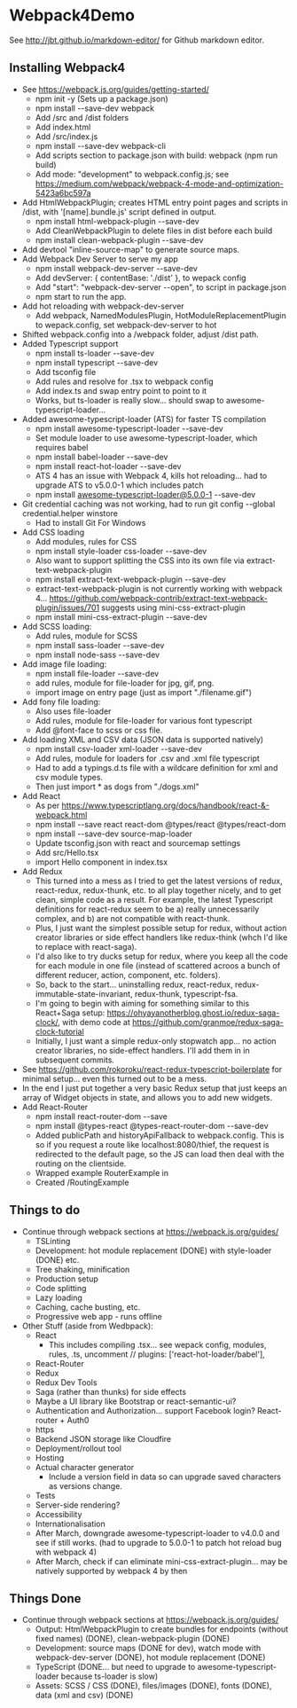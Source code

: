 # Webpack4Demo

See http://jbt.github.io/markdown-editor/ for Github markdown editor.

## Installing Webpack4

- See https://webpack.js.org/guides/getting-started/
  - npm init -y    (Sets up a package.json)
  - npm install --save-dev webpack   
  - Add /src and /dist folders
  - Add index.html
  - Add /src/index.js
  - npm install --save-dev webpack-cli
  - Add scripts section to package.json with build: webpack (npm run build)
  - Add mode: "development" to webpack.config.js; see https://medium.com/webpack/webpack-4-mode-and-optimization-5423a6bc597a
- Add HtmlWebpackPlugin; creates HTML entry point pages and scripts in /dist, with '[name].bundle.js' script defined in output.
  - npm install html-webpack-plugin --save-dev 
  - Add CleanWebpackPlugin to delete files in dist before each build
  - npm install clean-webpack-plugin --save-dev
- Add devtool "inline-source-map" to generate source maps.
- Add Webpack Dev Server to serve my app
  - npm install webpack-dev-server --save-dev 
  - Add devServer: { contentBase: './dist' }, to wepack config
  - Add "start": "webpack-dev-server --open", to script in package.json
  - npm start to run the app.
- Add hot reloading with webpack-dev-server
  - Add webpack, NamedModulesPlugin, HotModuleReplacementPlugin to wepack.config, set webpack-dev-server to hot
- Shifted webpack.config into a /webpack folder, adjust /dist path. 
- Added Typescript support
  - npm install ts-loader --save-dev
  - npm install typescript --save-dev
  - Add tsconfig file
  - Add rules and resolve for .tsx to webpack config
  - Add index.ts and swap entry point to point to it
  - Works, but ts-loader is really slow... should swap to awesome-typescript-loader...
- Added awesome-typescript-loader (ATS) for faster TS compilation
  - npm install awesome-typescript-loader --save-dev  
  - Set module loader to use awesome-typescript-loader, which requires babel
  - npm install babel-loader --save-dev
  - npm install react-hot-loader --save-dev
  - ATS 4 has an issue with Webpack 4, kills hot reloading... had to upgrade ATS to v5.0.0-1 which includes patch
  - npm install awesome-typescript-loader@5.0.0-1 --save-dev
- Git credential caching was not working, had to run git config --global credential.helper winstore
  - Had to install Git For Windows
- Add CSS loading
  - Add modules, rules for CSS
  - npm install style-loader css-loader --save-dev 
  - Also want to support splitting the CSS into its own file via extract-text-webpack-plugin
  - npm install extract-text-webpack-plugin --save-dev 
  - extract-text-webpack-plugin is not currently working with webpack 4... https://github.com/webpack-contrib/extract-text-webpack-plugin/issues/701 
  suggests using mini-css-extract-plugin
  - npm install mini-css-extract-plugin --save-dev 
- Add SCSS loading:
  - Add rules, module for SCSS
  - npm install sass-loader --save-dev
  - npm install node-sass --save-dev
- Add image file loading:
  - npm install file-loader --save-dev 
  - add rules, module for file-loader for jpg, gif, png.
  - import image on entry page (just as import "./filename.gif")
- Add fony file loading:
  - Also uses file-loader
  - Add rules, module for file-loader for various font typescript
  - Add @font-face to scss or css file.
- Add loading XML and CSV data (JSON data is supported natively)
  - npm install csv-loader xml-loader --save-dev 
  - Add rules, module for loaders for .csv and .xml file typescript
  - Had to add a typings.d.ts file with a wildcare definition for xml and csv module types.
  - Then just import * as dogs from "./dogs.xml"
- Add React
  - As per https://www.typescriptlang.org/docs/handbook/react-&-webpack.html
  - npm install --save react react-dom @types/react @types/react-dom
  - npm install --save-dev source-map-loader
  - Update tsconfig.json with react and sourcemap settings
  - Add src/Hello.tsx
  - import Hello component in index.tsx
- Add Redux
  - This turned into a mess as I tried to get the latest versions of redux, react-redux, redux-thunk, etc. to 
  all play together nicely, and to get clean, simple code as a result. For example, the latest Typescript definitions
  for react-redux seem to be a) really unnecessarily complex, and b) are not compatible with react-thunk.
  - Plus, I just want the simplest possible setup for redux, without action creator libraries or side effect handlers 
  like redux-think (whch I'd like to replace with react-saga).
  - I'd also like to try ducks setup for redux, where you keep all the code for each module in one file (instead of 
  scattered acroos a bunch of different reducer, action, component, etc. folders).
  - So, back to the start... uninstalling redux, react-redux, redux-immutable-state-invariant, redux-thunk, 
  typescript-fsa.
  - I'm going to begin with aiming for something similar to this React+Saga setup: https://ohyayanotherblog.ghost.io/redux-saga-clock/, with 
  demo code at https://github.com/granmoe/redux-saga-clock-tutorial 
  - Initially, I just want a simple redux-only stopwatch app... no action creator libraries, no side-effect handlers.
  I'll add them in in subsequent commits. 
 - See https://github.com/rokoroku/react-redux-typescript-boilerplate for minimal setup... even this turned out to be 
 a mess. 
 - In the end I just put together a very basic Redux setup that just keeps an array of Widget objects in state, and allows you to 
add new widgets.
- Add React-Router
  - npm install react-router-dom --save
  - npm install @types-react @types-react-router-dom --save-dev
  - Added publicPath and historyApiFallback to webpack.config. This is so if you request a route like
  localhost:8080/thief, the request is redirected to the default page, so the JS can load then deal 
  with the routing on the clientside.
  - Wrapped example RouterExample in <BrowserRouter>
  - Created /RoutingExample

  





## Things to do
- Continue through webpack sections at https://webpack.js.org/guides/
  - TSLinting
  - Development: hot module replacement (DONE) with style-loader (DONE) etc.
  - Tree shaking, minification
  - Production setup
  - Code splitting
  - Lazy loading
  - Caching, cache busting, etc.
  - Progressive web app - runs offline
- Other Stuff (aside from Wedbpack):
  - React
    - This includes compiling .tsx... see wepack config, modules, rules, .ts, uncomment // plugins: ['react-hot-loader/babel'], 
  - React-Router
  - Redux
  - Redux Dev Tools
  - Saga (rather than thunks) for side effects
  - Maybe a UI library like Bootstrap or react-semantic-ui?
  - Authentication and Authorization... support Facebook login? React-router + Auth0
  - https
  - Backend JSON storage like Cloudfire
  - Deployment/rollout tool
  - Hosting
  - Actual character generator
    - Include a version field in data so can upgrade saved characters as versions change.
  - Tests
  - Server-side rendering?
  - Accessibility
  - Internationalisation
  - After March, downgrade awesome-typescript-loader to v4.0.0 and see if still works. (had to upgrade to 5.0.0-1 to patch hot reload bug with webpack 4)
  - After March, check if can eliminate mini-css-extract-plugin... may be natively supported by webpack 4 by then

## Things Done
- Continue through webpack sections at https://webpack.js.org/guides/
  - Output: HtmlWebpackPlugin to create bundles for endpoints (without fixed names) (DONE), clean-webpack-plugin (DONE)
  - Development: source maps (DONE for dev), watch mode with webpack-dev-server (DONE), hot module replacement (DONE) 
  - TypeScript (DONE... but need to upgrade to awesome-typescript-loader because ts-loader is slow)
  - Assets: SCSS / CSS (DONE), files/images (DONE), fonts (DONE), data (xml and csv) (DONE)

